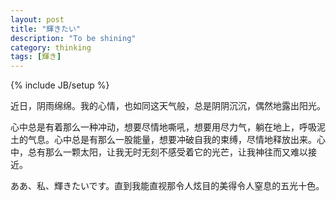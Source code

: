 ```yaml
---
layout: post
title: "輝きたい"
description: "To be shining"
category: thinking
tags: [輝き]
---
```

{% include JB/setup %}




近日，阴雨绵绵。我的心情，也如同这天气般，总是阴阴沉沉，偶然地露出阳光。


心中总是有着那么一种冲动，想要尽情地嘶吼，想要用尽力气，躺在地上，呼吸泥土的气息。心中总是有那么一股能量，想要冲破自我的束缚，尽情地释放出来。心中，总有那么一颗太阳，让我无时无刻不感受着它的光芒，让我神往而又难以接近。



ああ、私、輝きたいです。直到我能直视那令人炫目的美得令人窒息的五光十色。

